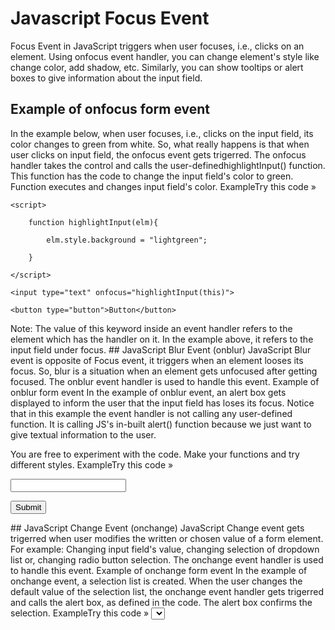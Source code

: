 # Javascript Focus Event
Focus Event in JavaScript triggers when user focuses, i.e., clicks on an element. Using onfocus event handler, you can change element's style like change color, add shadow, etc. Similarly, you can show tooltips or alert boxes to give information about the input field.
## Example of onfocus form event
In the example below, when user focuses, i.e., clicks on the input field, its color changes to green from white. So, what really happens is that when user clicks on input field, the onfocus event gets trigerred. The onfocus handler takes the control and calls the user-definedhighlightInput() function. This function has the code to change the input field's color to green. Function executes and changes input field's color.
ExampleTry this code »


<!DOCTYPE html>

<html lang="en">

<head>

   <meta charset="UTF-8">

   <title> JavaScript Handling the Focus Event </title>

</head>

<body>

    <script>

        function highlightInput(elm){

            elm.style.background = "lightgreen";

        }    

    </script>

    <input type="text" onfocus="highlightInput(this)">

    <button type="button">Button</button>

</body>

</html>
Note: The value of this keyword inside an event handler refers to the element which has the handler on it. In the example above, it refers to the input field under focus.
## JavaScript Blur Event (onblur)
JavaScript Blur event is opposite of Focus event, it triggers when an element looses its focus. So, blur is a situation when an element gets unfocused after getting focused. The onblur event handler is used to handle this event.
Example of onblur form event
In the example of onblur event, an alert box gets displayed to inform the user that the input field has loses its focus. Notice that in this example the event handler is not calling any user-defined function. It is calling JS's in-built alert() function because we just want to give textual information to the user.

You are free to experiment with the code. Make your functions and try different styles.
ExampleTry this code »


<!DOCTYPE html>

<html lang="en">

<head>

   <meta charset="UTF-8">

   <title> JavaScript OnBlur Event </title>

</head>

<body>

 <input type="text" onblur="alert('Text input loses focus!')">

 <button type="button">Submit</button>


</body>

</html>
## JavaScript Change Event (onchange)
JavaScript Change event gets trigerred when user modifies the written or chosen value of a form element. For example: Changing input field's value, changing selection of dropdown list or, changing radio button selection. The onchange event handler is used to handle this event.
Example of onchange form event
In the example of onchange event, a selection list is created. When the user changes the default value of the selection list, the onchange event handler gets trigerred and calls the alert box, as defined in the code. The alert box confirms the selection.
ExampleTry this code »


<!DOCTYPE html>

<html lang="en">

<head>

   <meta charset="UTF-8">

   <title> JavaScript OnChange Event </title>

</head>

<body>

   <select onchange="alert('You have changed the selection!');">

    <option>Select</option>

    <option>OnePlus</option>

    <option>Samsung</option>

    </select>

  <p><strong>Note:</strong> Select any option in select box to see how it works.</p>

</body>

</html>
## JavaScript Submit Event (onsubmit)
JavaScript submit event occurs when user clicks on submit button to submit the form. Submit event is generally used to ask for confirmation from user to submit the form. The onsubmit event handler is used to handle this event.
Example of onsubmit form event
The example of onsubmit event also has an alert box popup. The onsubmit event handler gets trigerred when user clicks on the submit button. The alert box warn users that the information entered by them will be submitted to the online server. Try it out.

ExampleTry this code »


<!DOCTYPE html>

<html lang="en">

<head>

   <meta charset="UTF-8">

   <title> JavaScript OnSubmit Event </title>

</head>

<body>

  <form action="../index.php" method="post" onsubmit="alert('Form data will be submitted to 

  the server!');">

     <label>First Name:</label>

     <input type="text" name="first-name" required>

     <input type="submit" value="Submit">

  </form>

</body>

</html>
